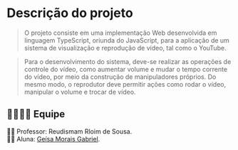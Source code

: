 # Descrição do projeto
> O projeto consiste em uma implementação Web desenvolvida em linguagem TypeScript, oriunda do JavaScript, para a aplicação de um sistema de visualização e reprodução de vídeo, tal como o YouTube. 
 
> Para o desenvolvimento do sistema, deve-se realizar as operações de controle do vídeo, como aumentar volume e mudar o tempo corrente do vídeo, por meio da construção de manipuladores próprios. Do mesmo modo, o reprodutor deve permitir ações como rodar o vídeo, manipular o volume e trocar de vídeo.

## :family_man_woman_girl_boy: Equipe
:man_teacher: Professor: Reudismam Rloim de Sousa. </br>
:woman_student: Aluna: [Geísa Morais Gabriel](https://github.com/Geisa-mg). </br>
